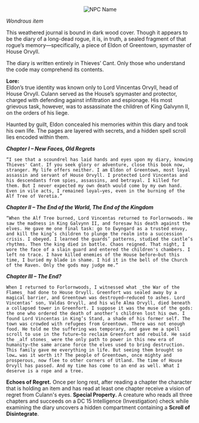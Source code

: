<div style="text-align: center;">
  <img src="Diary of Master Assassin.png" alt="NPC Name" style="max-width: 370px;">
</div>

_Wondrous item_

This weathered journal is bound in dark wood cover. Though it appears to be the diary of a long-dead rogue, it is, in truth, a sealed fragment of that rogue’s memory—specifically, a piece of Eldon of Greentown, spymaster of House Orvyll.

The diary is written entirely in Thieves’ Cant. Only those who understand the code may comprehend its contents.

**Lore:**  
Eldon’s true identity was known only to Lord Vincentas Orvyll, head of House Orvyll. Culann served as the House’s spymaster and protector, charged with defending against infiltration and espionage. His most grievous task, however, was to assassinate the children of King Galvynn II, on the orders of his liege.

Haunted by guilt, Eldon concealed his memories within this diary and took his own life. The pages are layered with secrets, and a hidden spell scroll lies encoded within them.

***Chapter I – New Faces, Old Regrets***

	“I see that a scoundrel has laid hands and eyes upon my diary, knowing Thieves' Cant. If you seek glory or adventure, close this book now, stranger. My life offers neither. I am Eldon of Greentown, most loyal assassin and servant of House Orvyll. I protected Lord Vincentas and his descendants from spies, assassins, and betrayal. I killed for them. But I never expected my own death would come by my own hand. Even in vile acts, I remained loyal—yes, even in the burning of the Alf Tree of Veretia.”

***Chapter II – The End of the World, The End of the Kingdom***

	“When the Alf Tree burned, Lord Vincentas returned to Forlornwoods. He saw the madness in King Galvynn II, and foresaw his death against the elves. He gave me one final task: go to Ewyngard as a trusted envoy, and kill the king’s children to plunge the realm into a succession crisis. I obeyed. I learned the guards’ patterns, studied the castle’s rhythms. Then the king died in battle. Chaos reigned. That night, I wore the face of a slain guard and entered the children's chambers. I left no trace. I have killed enemies of the House before—but this time, I buried my blade in shame. I hid it in the bell of the Church of the Raven. Only the gods may judge me.”

***Chapter III – The End?***

	When I returned to Forlornwoods, I witnessed what _the War of the Flames_ had done to House Orvyll. Greenfort was sealed away by a magical barrier, and Greentown was destroyed—reduced to ashes. Lord Vincentas’ son, Valdas Orvyll, and his wife Alma Orvyll, died beneath a collapsed tower in Greenfort. I suppose it was the muse of the gods: the one who ordered the death of another’s children lost his own. I found Lord Vincentas in King’s Stand, a shade of his former self. The town was crowded with refugees from Greentown. There was not enough food. He told me the suffering was temporary, and gave me a spell scroll to use in the future—to reclaim Greenfort and rebuild. He said the _alf stones_ were the only path to power in this new era of humanity—the same arcane force the elves used to bring destruction. This family gave me everything in life. But seeing them brought so low… was it worth it? The people of Greentown, once mighty and prosperous, now flee to other corners of Utland. The time of House Orvyll has passed. And my time has come to an end as well. What I deserve is a rope and a tree.

**Echoes of Regret.** Once per long rest, after reading a chapter the character that is holding an item and has read at least one chapter receive a vision of regret from Culann's eyes.
**Special Property.** A creature who reads all three chapters and succeeds on a DC 15 Intelligence (Investigation) check while examining the diary uncovers a hidden compartment containing a **Scroll of Disintegrate**.